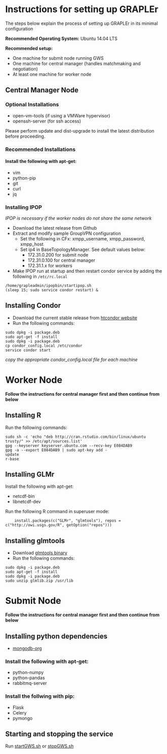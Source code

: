 # Instructions for setting up GRAPLEr

The steps below explain the process of setting up GRAPLEr in its minimal configuration

**Recommended Operating System:** Ubuntu 14.04 LTS

**Recommended setup:**
+ One machine for submit node running GWS
+ One machine for central manager (handles matchmaking and negotiation)
+ At least one machine for worker node

## Central Manager Node

### Optional Installations

+ open-vm-tools (if using a VMWare hypervisor)
+ openssh-server (for ssh access)

Please perform update and dist-upgrade to install the latest distribution before proceeding.

### Recommended Installations

#### Install the following with apt-get:
+ vim
+ python-pip
+ git
+ curl
+ jq

### Installing IPOP
_IPOP is necessary if the worker nodes do not share the same network_
+ Download the latest release from Github
+ Extract and modify sample GroupVPN configuration
    - Set the following in CFx: xmpp_username, xmpp_password, xmpp_host
    - Set ip4 in BaseTopologyManager. See default values below:
        - 172.31.0.200 for submit node
        - 172.31.0.100 for central manager
        - 172.31.1.x for workers
+ Make IPOP run at startup and then restart condor service by adding the following in `/etc/rc.local`
```
/home/grapleadmin/ipopbin/startipop.sh
(sleep 15; sudo service condor restart) &
```

## Installing Condor
+ Download the current stable release from [htcondor website](http://research.cs.wisc.edu/htcondor/downloads/)
+ Run the following commands:
```
sudo dpkg -i package.deb
sudo apt-get -f install
sudo dpkg -i package.deb
cp condor_config.local /etc/condor
service condor start
```
_copy the appropriate condor\_config.local file for each machine_

# Worker Node

__Follow the instructions for central manager first and then continue from below__

## Installing R

Run the following commands:
```
sudo sh -c 'echo "deb http://cran.rstudio.com/bin/linux/ubuntu trusty/" >> /etc/apt/sources.list'
gpg --keyserver keyserver.ubuntu.com --recv-key E084DAB9
gpg -a --export E084DAB9 | sudo apt-key add -
update
r-base
```

## Installing GLMr

Install the following with apt-get:
+ netcdf-bin
+ libnetcdf-dev

Run the following R command in superuser mode:
```
    install.packages(c("GLMr", "glmtools"), repos = c("http://owi.usgs.gov/R", getOption("repos")))
```

## Installing glmtools
+ Download [glmtools binary](http://aed.see.uwa.edu.au/research/models/GLM/Pages/getting_started.html)
+ Run the following commands:
```
sudo dpkg -i package.deb
sudo apt-get -f install
sudo dpkg -i package.deb
sudo unzip glmlib.zip /usr/lib
```

# Submit Node
__Follow the instructions for central manager first and then continue from below__

## Installing python dependencies

+ [mongodb-org](https://docs.mongodb.org/manual/tutorial/install-mongodb-on-ubuntu/)

### Install the following with apt-get:
+ python-numpy
+ python-pandas
+ rabbitmq-server

### Install the follwing with pip:
+ Flask
+ Celery
+ pymongo

## Starting and stopping the service

Run [startGWS.sh](startGWS.sh) or [stopGWS.sh](stopGWS.sh)
